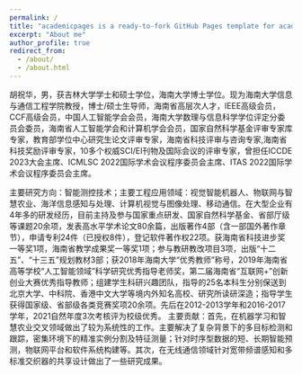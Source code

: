 ```yaml
---
permalink: /
title: "academicpages is a ready-to-fork GitHub Pages template for academic personal websites"
excerpt: "About me"
author_profile: true
redirect_from: 
  - /about/
  - /about.html
---
```


胡祝华，男，获吉林大学学士和硕士学位，海南大学博士学位。现为海南大学信息与通信工程学院教授，博士/硕士生导师，海南省高层次人才，IEEE高级会员，CCF高级会员，中国人工智能学会会员，海南大学数理与信息科学学位评定分委员会委员，海南省人工智能学会和计算机学会会员，国家自然科学基金评审专家库专家，教育部学位中心研究生论文评审专家，海南省科技评审与咨询专家,海南省科技奖励评审专家，10多个权威SCI/EI刊物及国际会议的评审专家，曾担任ICCDE 2023大会主席、ICMLSC 2022国际学术会议程序委员会主席、ITAS 2022国际学术会议程序委员会主席。

主要研究方向：智能测控技术；主要工程应用领域：视觉智能机器人、物联网与智慧农业、海洋信息感知与处理、计算机视觉与图像处理、移动通信。在大型企业有4年多的研发经历，目前主持及参与国家重点研发、国家自然科学基金、省部厅级等课题20余项，发表高水平学术论文80余篇，出版著作4部（含一部国外著作章节），申请专利24件（已授权8件），登记软件著作权22项。获海南省科技进步奖一等奖1项，海南省教学成果奖一等奖1项；参与教研教改项目3项，出版“十二五”、“十三五”规划教材3部；获2018年海南大学“优秀教师”称号，2019年海南省高等学校“人工智能领域”科学研究优秀指导老师奖，第二届海南省“互联网+”创新创业大赛优秀指导教师；组建学生科研兴趣团队，指导的25名本科生分别保送到北京大学、中科院、香港中文大学等境内外知名高校、研究所读研深造；指导学生获得国家级、省部级各类竞赛奖项20余项。先后在2012-2013学年和2016-2017学年，2021自然年度3次考核评为校级优秀。
主要贡献：首先，在机器学习和智慧农业交叉领域做出了较为系统性的工作。主要解决了复杂背景下的多目标检测和跟踪，密集环境下的精准实例分割及特征测量；针对时序型数据的短、长期智能预测，物联网平台和软件系统构建等。其次，在无线通信领域针对宽带频谱感知和多标准交织器的共享设计做出了一些研究成果。
